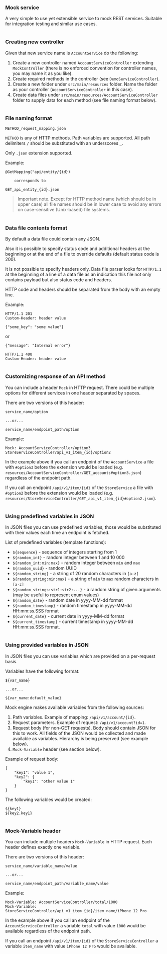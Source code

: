### Mock service

A very simple to use yet extensible service to mock REST services.
Suitable for integration testing and similar use cases.

#
### Creating new controller

Given that new service name is `AccountService` do the following:
1. Create a new controller named `AccountServiceController`
extending `MockController` (there is no enforced convention for controller names,
you may name it as you like).
2. Create required methods in the controller (see `DemoServiceController`).
3. Create a new folder under `src/main/resources` folder.
Name the folder as your controller (`AccountServiceController` in this case).
4. Create data files under `src/main/resources/AccountServiceController` folder
to supply data for each method (see file naming format below).

#
### File naming format

    METHOD_request_mapping.json


`METHOD` is any of HTTP methods.
Path variables are supported.
All path delimiters `/` should be substituted with an underscores `_`.

Only `.json` extension supported.

Example:

    @GetMapping("api/entity/{id})
    
        corresponds to
    
    GET_api_entity_{id}.json

> Important note. Except for HTTP method name (which should be in upper case)
all file names should be in lower case to avoid any errors
on case-sensitive (Unix-based) file systems.

#
### Data file contents format

By default a data file could contain any JSON.

Also it is possible to specify status code and additional headers at the beginning
or at the end of a file to override defaults (default status code is 200).

It is not possible to specify headers only.
Data file parser looks for `HTTP/1.1` at the beginning of a line
of a data file as an indication this file not only contains payload
but also status code and headers.

HTTP code and headers should be separated from the body with an empty line.

Example:

    HTTP/1.1 201
    Custom-Header: header value
    
    {"some_key": "some value"}
    
or

    {"message": "Internal error"}

    HTTP/1.1 400
    Custom-Header: header value

#
### Customizing response of an API method

You can include a header `Mock` in HTTP request.
There could be multiple options for different services in one header
separated by spaces.

There are two versions of this header:

    service_name/option
    
    ...or...
    
    service_name/endpoint_path/option
    
Example:

    Mock: AccountServiceController/option3 StoreServiceController/api_v1_item_{id}/option2

In the example above if you call an endpoint of the `AccountService`
a file with `#option3` before the extension would be loaded
(e.g. `resources/AccountServiceController/GET_accounts#option3.json`) regardless
of the endpoint path.

If you call an endpoint `/api/v1/item/{id}` of the `StoreService`
a file with `#option2` before the extension would be loaded
(e.g. `resources/StoreServiceController/GET_api_v1_item_{id}#option2.json`).

#
### Using predefined variables in JSON

In JSON files you can use predefined variables, those would be substituted
with their values each time an endpoint is fetched.

List of predefined variables (template functions):

- `${sequence}` - sequence of integers starting from 1
- `${random_int}` - random integer between 1 and 10 000
- `${random_int:min:max}` - random integer between `min` and `max`
- `${random_uuid}` - random UUID
- `${random_string}` - a string of 20 random characters in `[a-z]`
- `${random_string:min:max}` - a string of `min` to `max` random characters in `[a-z]`
- `${random_strings:str1:str2:...}` - a random string of given arguments (may be useful to represent enum values)
- `${random_date}` - random date in yyyy-MM-dd format
- `${random_timestamp}` - random timestamp in yyyy-MM-dd HH:mm:ss.SSS format
- `${current_date}` - current date in yyyy-MM-dd format
- `${current_timestamp}` - current timestamp in yyyy-MM-dd HH:mm:ss.SSS format.

#
### Using provided variables in JSON

In JSON files you can use variables which are provided on a per-request basis.

Variables have the following format:

    ${var_name}
    
    ...or...
    
    ${var_name:default_value}

Mock engine makes available variables from the following sources:

1. Path variables. Example of mapping: `/api/v1/account/{id}`.
2. Request parameters. Example of request: `/api/v1/account?id=1`.
3. Request body (for non-GET requests). Body should contain JSON for this to work.
All fields of the JSON would be collected and made available as variables.
Hierarchy is being preserved (see example below).
4. `Mock-Variable` header (see section below).

Example of request body:

    {
        "key1": "value 1",
        "key2": {
            "key1": "other value 1"
        }
    }

The following variables would be created:

    ${key1}
    ${key2.key1}

#
### Mock-Variable header

You can include multiple headers `Mock-Variable` in HTTP request.
Each header defines exactly one variable.

There are two versions of this header:

    service_name/variable_name/value
    
    ...or...
    
    service_name/endpoint_path/variable_name/value
    
Example:

    Mock-Variable: AccountServiceController/total/1000
    Mock-Variable: StoreServiceController/api_v1_item_{id}/item_name/iPhone 12 Pro

In the example above if you call an endpoint of the `AccountServiceController`
a variable `total` with value `1000` would be available
regardless of the endpoint path.

If you call an endpoint `/api/v1/item/{id}` of the `StoreServiceController`
a variable `item_name` with value `iPhone 12 Pro` would be available.